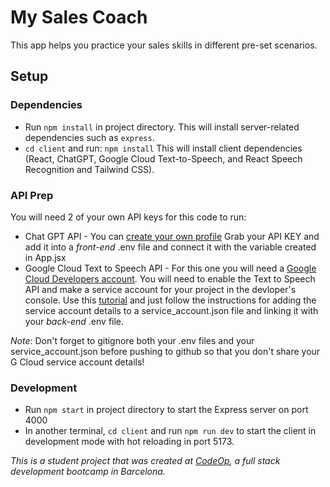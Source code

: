 # My Sales Coach

This app helps you practice your sales skills in different pre-set scenarios.

## Setup

### Dependencies

- Run `npm install` in project directory. This will install server-related dependencies such as `express`.
- `cd client` and run:
  `npm install`
  This will install client dependencies (React, ChatGPT, Google Cloud Text-to-Speech, and React Speech Recognition and Tailwind CSS).

### API Prep

You will need 2 of your own API keys for this code to run:

- Chat GPT API - You can [create your own profile](https://openai.com/blog/openai-api) Grab your API KEY and add it into a _front-end_ .env file and connect it with the variable created in App.jsx
- Google Cloud Text to Speech API - For this one you will need a [Google Cloud Developers account](https://cloud.google.com/). You will need to enable the Text to Speech API and make a service account for your project in the devloper's console. Use this [tutorial](https://www.youtube.com/watch?v=HSuwhalBGx0) and just follow the instructions for adding the service account details to a service_account.json file and linking it with your _back-end_ .env file.

_Note_: Don't forget to gitignore both your .env files and your service_account.json before pushing to github so that you don't share your G Cloud service account details!

### Development

- Run `npm start` in project directory to start the Express server on port 4000
- In another terminal, `cd client` and run `npm run dev` to start the client in development mode with hot reloading in port 5173.

_This is a student project that was created at [CodeOp](http://codeop.tech), a full stack development bootcamp in Barcelona._
